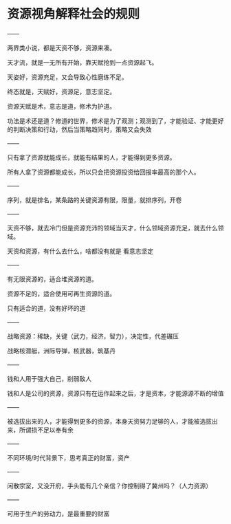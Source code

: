 # 资源视角解释社会的规则

——

两界类小说，都是天资不够，资源来凑。

天才流，就是一无所有开始，靠天赋抢到一点资源起飞。

天姿好，资源充足，又会导致心性磨练不足。

终态就是，天赋好，资源足，意志坚定。

资源天赋是术，意志是道，修术为护道。

功法是术还是道？修道的世界，修术是为了观测；观测到了，才能验证、才能更好的判断决策和行动，然后当策略趋同时，策略又会失效

——

只有拿了资源就能成长，就能有结果的人，才能得到更多资源。

所有人拿了资源都能成长，所以只会把资源投资给回报率最高的那个人。

——

序列，就是排名，某条路的关键资源有限，限量，就排序列，开卷

——

天资不够，就去冷门但是资源充沛的领域当天才，什么领域资源充足，就去什么领域。

天资和资源，有什么去什么，啥都没有就是 看意志坚定

——

有无限资源的，适合堆资源的道。

资源不足的，适合使用可再生资源的道。

只有适合的道，没有好坏的道

——

战略资源：稀缺，关键（武力，经济，智力），决定性，代差碾压

战略核潜艇，洲际导弹，核武器，筑基丹

——

钱和人用于强大自己，削弱敌人

钱和人是公司的资源，资源只有在运作起来之后，才是资本，才能源源不断的增值

——

被选拔出来的人，才能得到更多的资源，本身天资努力足够的人，才能被选拔出来，所谓损不足以奉有余

——

不同环境/时代背景下，思考真正的财富，资产

——

闲散宗室，又没开府，手头能有几个亲信？你控制得了冀州吗？（人力资源）

——

可用于生产的劳动力，是最重要的财富


